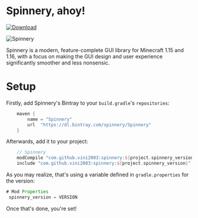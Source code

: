 # Spinnery, ahoy!

[ ![Download](https://api.bintray.com/packages/spinnery/Spinnery/spinnery/images/download.svg) ](https://bintray.com/spinnery/Spinnery/spinnery/_latestVersion)

![Spinnery](https://i.imgur.com/Mu1EqaK.png)

Spinnery is a modern, feature-complete GUI library for Minecraft 1.15 and 1.16, with a focus on making the GUI design and user experience significantly smoother and less nonsensic.

# Setup

Firstly, add Spinnery's Bintray to your `build.gradle`'s `repositories`:

```gradle
	maven {
		name = "Spinnery"
		url  "https://dl.bintray.com/spinnery/Spinnery"
	}
```

Afterwards, add it to your project:

```gradle
	// Spinnery
	modCompile "com.github.vini2003:spinnery:${project.spinnery_version}"
	include "com.github.vini2003:spinnery:${project.spinnery_version}"
```
  
 As you may realize, that's using a variable defined in `gradle.properties` for the version:
 
 ```gradle
 # Mod Properties
  spinnery_version = VERSION
```

Once that's done, you're set!
